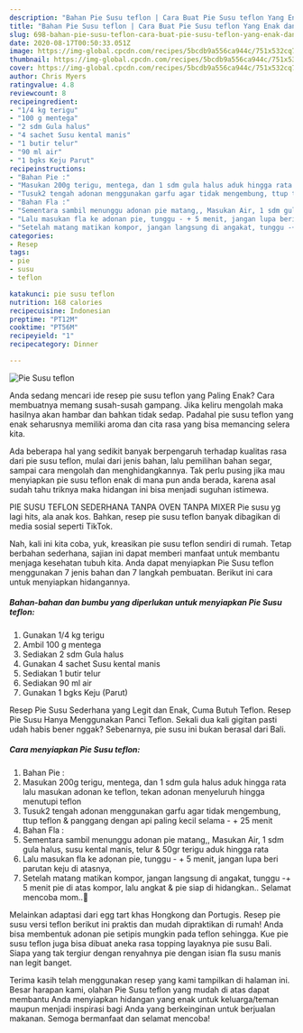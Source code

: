 ```yaml
---
description: "Bahan Pie Susu teflon | Cara Buat Pie Susu teflon Yang Enak dan Simpel"
title: "Bahan Pie Susu teflon | Cara Buat Pie Susu teflon Yang Enak dan Simpel"
slug: 698-bahan-pie-susu-teflon-cara-buat-pie-susu-teflon-yang-enak-dan-simpel
date: 2020-08-17T00:50:33.051Z
image: https://img-global.cpcdn.com/recipes/5bcdb9a556ca944c/751x532cq70/pie-susu-teflon-foto-resep-utama.jpg
thumbnail: https://img-global.cpcdn.com/recipes/5bcdb9a556ca944c/751x532cq70/pie-susu-teflon-foto-resep-utama.jpg
cover: https://img-global.cpcdn.com/recipes/5bcdb9a556ca944c/751x532cq70/pie-susu-teflon-foto-resep-utama.jpg
author: Chris Myers
ratingvalue: 4.8
reviewcount: 8
recipeingredient:
- "1/4 kg terigu"
- "100 g mentega"
- "2 sdm Gula halus"
- "4 sachet Susu kental manis"
- "1 butir telur"
- "90 ml air"
- "1 bgks Keju Parut"
recipeinstructions:
- "Bahan Pie :"
- "Masukan 200g terigu, mentega, dan 1 sdm gula halus aduk hingga rata lalu masukan adonan ke teflon, tekan adonan menyeluruh hingga menutupi teflon"
- "Tusuk2 tengah adonan menggunakan garfu agar tidak mengembung, ttup teflon &amp; panggang dengan api paling kecil selama - + 25 menit"
- "Bahan Fla :"
- "Sementara sambil menunggu adonan pie matang,, Masukan Air, 1 sdm gula halus, susu kental manis, telur &amp; 50gr terigu aduk hingga rata"
- "Lalu masukan fla ke adonan pie, tunggu - + 5 menit, jangan lupa beri parutan keju di atasnya,"
- "Setelah matang matikan kompor, jangan langsung di angakat, tunggu -+ 5 menit pie di atas kompor, lalu angkat &amp; pie siap di hidangkan.. Selamat mencoba mom..🤗"
categories:
- Resep
tags:
- pie
- susu
- teflon

katakunci: pie susu teflon 
nutrition: 168 calories
recipecuisine: Indonesian
preptime: "PT12M"
cooktime: "PT56M"
recipeyield: "1"
recipecategory: Dinner

---
```



![Pie Susu teflon](https://img-global.cpcdn.com/recipes/5bcdb9a556ca944c/751x532cq70/pie-susu-teflon-foto-resep-utama.jpg)

Anda sedang mencari ide resep pie susu teflon yang Paling Enak? Cara membuatnya memang susah-susah gampang. Jika keliru mengolah maka hasilnya akan hambar dan bahkan tidak sedap. Padahal pie susu teflon yang enak seharusnya memiliki aroma dan cita rasa yang bisa memancing selera kita.

Ada beberapa hal yang sedikit banyak berpengaruh terhadap kualitas rasa dari pie susu teflon, mulai dari jenis bahan, lalu pemilihan bahan segar, sampai cara mengolah dan menghidangkannya. Tak perlu pusing jika mau menyiapkan pie susu teflon enak di mana pun anda berada, karena asal sudah tahu triknya maka hidangan ini bisa menjadi suguhan istimewa.

PIE SUSU TEFLON SEDERHANA TANPA OVEN TANPA MIXER Pie susu yg lagi hits, ala anak kos. Bahkan, resep pie susu teflon banyak dibagikan di media sosial seperti TikTok.


Nah, kali ini kita coba, yuk, kreasikan pie susu teflon sendiri di rumah. Tetap berbahan sederhana, sajian ini dapat memberi manfaat untuk membantu menjaga kesehatan tubuh kita. Anda dapat menyiapkan Pie Susu teflon menggunakan 7 jenis bahan dan 7 langkah pembuatan. Berikut ini cara untuk menyiapkan hidangannya.

<!--inarticleads1-->

##### Bahan-bahan dan bumbu yang diperlukan untuk menyiapkan Pie Susu teflon:

1. Gunakan 1/4 kg terigu
1. Ambil 100 g mentega
1. Sediakan 2 sdm Gula halus
1. Gunakan 4 sachet Susu kental manis
1. Sediakan 1 butir telur
1. Sediakan 90 ml air
1. Gunakan 1 bgks Keju (Parut)


Resep Pie Susu Sederhana yang Legit dan Enak, Cuma Butuh Teflon. Resep Pie Susu Hanya Menggunakan Panci Teflon. Sekali dua kali gigitan pasti udah habis bener nggak? Sebenarnya, pie susu ini bukan berasal dari Bali. 

<!--inarticleads2-->

##### Cara menyiapkan Pie Susu teflon:

1. Bahan Pie :
1. Masukan 200g terigu, mentega, dan 1 sdm gula halus aduk hingga rata lalu masukan adonan ke teflon, tekan adonan menyeluruh hingga menutupi teflon
1. Tusuk2 tengah adonan menggunakan garfu agar tidak mengembung, ttup teflon &amp; panggang dengan api paling kecil selama - + 25 menit
1. Bahan Fla :
1. Sementara sambil menunggu adonan pie matang,, Masukan Air, 1 sdm gula halus, susu kental manis, telur &amp; 50gr terigu aduk hingga rata
1. Lalu masukan fla ke adonan pie, tunggu - + 5 menit, jangan lupa beri parutan keju di atasnya,
1. Setelah matang matikan kompor, jangan langsung di angakat, tunggu -+ 5 menit pie di atas kompor, lalu angkat &amp; pie siap di hidangkan.. Selamat mencoba mom..🤗


Melainkan adaptasi dari egg tart khas Hongkong dan Portugis. Resep pie susu versi teflon berikut ini praktis dan mudah dipraktikan di rumah! Anda bisa membentuk adonan pie setipis mungkin pada teflon sehingga. Kue pie susu teflon juga bisa dibuat aneka rasa topping layaknya pie susu Bali. Siapa yang tak tergiur dengan renyahnya pie dengan isian fla susu manis nan legit banget. 

Terima kasih telah menggunakan resep yang kami tampilkan di halaman ini. Besar harapan kami, olahan Pie Susu teflon yang mudah di atas dapat membantu Anda menyiapkan hidangan yang enak untuk keluarga/teman maupun menjadi inspirasi bagi Anda yang berkeinginan untuk berjualan makanan. Semoga bermanfaat dan selamat mencoba!
